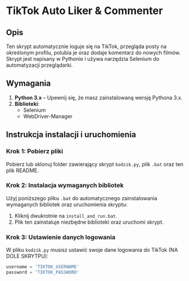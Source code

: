 # TikTok Auto Liker & Commenter

## Opis
Ten skrypt automatycznie loguje się na TikTok, przegląda posty na określonym profilu, polubia je oraz dodaje komentarz do nowych filmów. Skrypt jest napisany w Pythonie i używa narzędzia Selenium do automatyzacji przeglądarki.

## Wymagania
1. **Python 3.x** – Upewnij się, że masz zainstalowaną wersję Pythona 3.x.
2. **Biblioteki**:
   - Selenium
   - WebDriver-Manager

## Instrukcja instalacji i uruchomienia

### Krok 1: Pobierz pliki
Pobierz lub sklonuj folder zawierający skrypt `kodzik.py`, plik `.bat` oraz ten plik README.

### Krok 2: Instalacja wymaganych bibliotek
Użyj poniższego pliku `.bat` do automatycznego zainstalowania wymaganych bibliotek oraz uruchomienia skryptu:
1. Kliknij dwukrotnie na `install_and_run.bat`.
2. Plik ten zainstaluje niezbędne biblioteki oraz uruchomi skrypt.

### Krok 3: Ustawienie danych logowania
W pliku `kodzik.py` musisz ustawić swoje dane logowania do TikTok (NA DOLE SKRYTPU):
```python
username = 'TIKTOK_USERNAME'
password = 'TIKTOK_PASSWORD'
